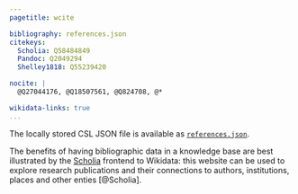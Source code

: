 ```yaml
---
pagetitle: wcite

bibliography: references.json
citekeys:
  Scholia: Q58484849
  Pandoc: Q2049294 
  Shelley1818: Q55239420

nocite: | 
  @Q27044176, @Q18507561, @Q824708, @*

wikidata-links: true
...
```


The locally stored CSL JSON file is available as [`references.json`](references.json).

The benefits of having bibliographic data in a knowledge base are best
illustrated by the [Scholia](https://tools.wmflabs.org/scholia/) frontend to
Wikidata: this website can be used to explore research publications and their
connections to authors, institutions, places and other enties [@Scholia].

